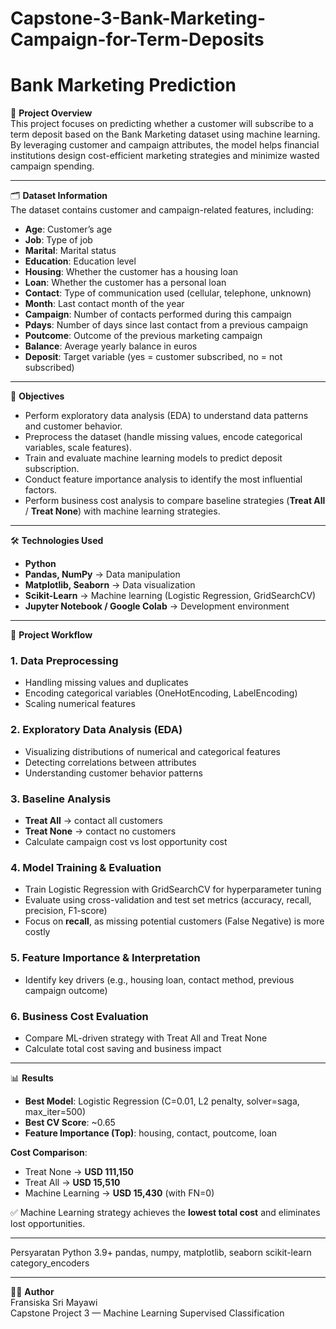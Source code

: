# Capstone-3-Bank-Marketing-Campaign-for-Term-Deposits
# Bank Marketing Prediction

📌 **Project Overview**  
This project focuses on predicting whether a customer will subscribe to a term deposit based on the Bank Marketing dataset using machine learning.  
By leveraging customer and campaign attributes, the model helps financial institutions design cost-efficient marketing strategies and minimize wasted campaign spending.  

---

🗂 **Dataset Information**  
The dataset contains customer and campaign-related features, including:

- **Age**: Customer’s age  
- **Job**: Type of job  
- **Marital**: Marital status  
- **Education**: Education level  
- **Housing**: Whether the customer has a housing loan  
- **Loan**: Whether the customer has a personal loan  
- **Contact**: Type of communication used (cellular, telephone, unknown)  
- **Month**: Last contact month of the year  
- **Campaign**: Number of contacts performed during this campaign  
- **Pdays**: Number of days since last contact from a previous campaign  
- **Poutcome**: Outcome of the previous marketing campaign  
- **Balance**: Average yearly balance in euros  
- **Deposit**: Target variable (yes = customer subscribed, no = not subscribed)  

---

🎯 **Objectives**
- Perform exploratory data analysis (EDA) to understand data patterns and customer behavior.  
- Preprocess the dataset (handle missing values, encode categorical variables, scale features).  
- Train and evaluate machine learning models to predict deposit subscription.  
- Conduct feature importance analysis to identify the most influential factors.  
- Perform business cost analysis to compare baseline strategies (**Treat All** / **Treat None**) with machine learning strategies.  

---

🛠 **Technologies Used**
- **Python**  
- **Pandas, NumPy** → Data manipulation  
- **Matplotlib, Seaborn** → Data visualization  
- **Scikit-Learn** → Machine learning (Logistic Regression, GridSearchCV)  
- **Jupyter Notebook / Google Colab** → Development environment  

---

🚀 **Project Workflow**

### 1. Data Preprocessing
- Handling missing values and duplicates  
- Encoding categorical variables (OneHotEncoding, LabelEncoding)  
- Scaling numerical features  

### 2. Exploratory Data Analysis (EDA)
- Visualizing distributions of numerical and categorical features  
- Detecting correlations between attributes  
- Understanding customer behavior patterns  

### 3. Baseline Analysis
- **Treat All** → contact all customers  
- **Treat None** → contact no customers  
- Calculate campaign cost vs lost opportunity cost  

### 4. Model Training & Evaluation
- Train Logistic Regression with GridSearchCV for hyperparameter tuning  
- Evaluate using cross-validation and test set metrics (accuracy, recall, precision, F1-score)  
- Focus on **recall**, as missing potential customers (False Negative) is more costly  

### 5. Feature Importance & Interpretation
- Identify key drivers (e.g., housing loan, contact method, previous campaign outcome)  

### 6. Business Cost Evaluation
- Compare ML-driven strategy with Treat All and Treat None  
- Calculate total cost saving and business impact  

---

📊 **Results**

- **Best Model**: Logistic Regression (C=0.01, L2 penalty, solver=saga, max_iter=500)  
- **Best CV Score**: ~0.65  
- **Feature Importance (Top)**: housing, contact, poutcome, loan  

**Cost Comparison**:
- Treat None → **USD 111,150**  
- Treat All → **USD 15,510**  
- Machine Learning → **USD 15,430** (with FN=0)  

✅ Machine Learning strategy achieves the **lowest total cost** and eliminates lost opportunities.  


---

Persyaratan
Python 3.9+
pandas, numpy, matplotlib, seaborn
scikit-learn
category_encoders

---

👩‍💻 **Author**  
Fransiska Sri Mayawi  
Capstone Project 3 — Machine Learning Supervised Classification  


